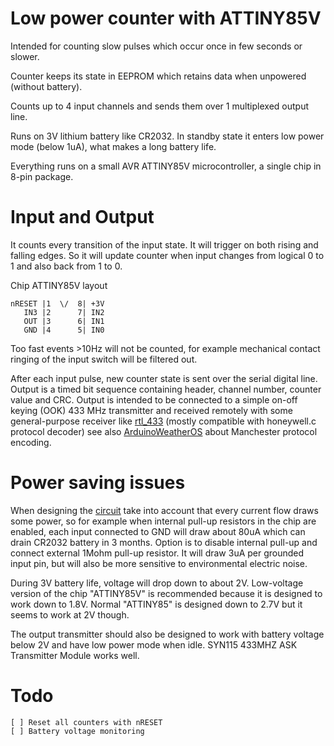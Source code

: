 # Low power counter with ATTINY85V

Intended for counting slow pulses which
occur once in few seconds or slower.

Counter keeps its state in EEPROM
which retains data when unpowered 
(without battery).

Counts up to 4 input channels and sends
them over 1 multiplexed output line.

Runs on 3V lithium battery like CR2032.
In standby state it enters low power mode (below 1uA),
what makes a long battery life.

Everything runs on a small AVR ATTINY85V microcontroller,
a single chip in 8-pin package.

# Input and Output

It counts every transition of the input state. It will trigger
on both rising and falling edges. So it will update counter
when input changes from logical 0 to 1 and also back from 1 to 0.

Chip ATTINY85V layout

    nRESET |1  \/  8| +3V
       IN3 |2      7| IN2
       OUT |3      6| IN1
       GND |4      5| IN0

Too fast events >10Hz will not be counted, for example mechanical
contact ringing of the input switch will be filtered out.

After each input pulse, new counter state is sent over
the serial digital line. Output is a timed bit sequence 
containing header, channel number, counter value and CRC.
Output is intended to be connected to a simple
on-off keying (OOK) 433 MHz transmitter and received remotely with
some general-purpose receiver like
[rtl_433](https://github.com/merbanan/rtl_433.git)
(mostly compatible with honeywell.c protocol decoder)
see also
[ArduinoWeatherOS](https://github.com/robwlakes/ArduinoWeatherOS)
about Manchester protocol encoding.

# Power saving issues

When designing the [circuit](/circuit/schematics.pdf) 
take into account that every current flow
draws some power, so for example when internal pull-up resistors
in the chip are enabled, each input connected to GND will draw about 
80uA which can drain CR2032 battery in 3 months.
Option is to disable internal pull-up and connect external
1Mohm pull-up resistor. It will draw 3uA per grounded input pin,
but will also be more sensitive to environmental electric noise.

During 3V battery life, voltage will drop down to about 2V.
Low-voltage version of the chip "ATTINY85V" is recommended
because it is designed to work down to 1.8V.
Normal "ATTINY85" is designed down to 2.7V but it 
seems to work at 2V though.

The output transmitter should also be designed to work with
battery voltage below 2V and have low power mode when idle.
SYN115 433MHZ ASK Transmitter Module works well.

# Todo

    [ ] Reset all counters with nRESET
    [ ] Battery voltage monitoring